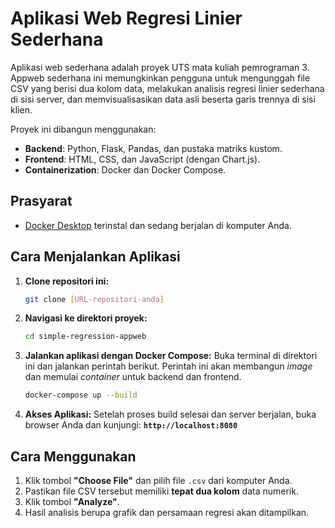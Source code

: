 # Aplikasi Web Regresi Linier Sederhana

Aplikasi web sederhana adalah proyek UTS mata kuliah pemrograman 3. Appweb sederhana ini memungkinkan pengguna untuk mengunggah file CSV yang berisi dua kolom data, melakukan analisis regresi linier sederhana di sisi server, dan memvisualisasikan data asli beserta garis trennya di sisi klien.

Proyek ini dibangun menggunakan:
* **Backend**: Python, Flask, Pandas, dan pustaka matriks kustom.
* **Frontend**: HTML, CSS, dan JavaScript (dengan Chart.js).
* **Containerization**: Docker dan Docker Compose.

## Prasyarat

* [Docker Desktop](https://www.docker.com/products/docker-desktop/) terinstal dan sedang berjalan di komputer Anda.

## Cara Menjalankan Aplikasi

1.  **Clone repositori ini:**
    ```bash
    git clone [URL-repositori-anda]
    ```

2.  **Navigasi ke direktori proyek:**
    ```bash
    cd simple-regression-appweb
    ```

3.  **Jalankan aplikasi dengan Docker Compose:**
    Buka terminal di direktori ini dan jalankan perintah berikut. Perintah ini akan membangun *image* dan memulai *container* untuk backend dan frontend.
    ```bash
    docker-compose up --build
    ```

4.  **Akses Aplikasi:**
    Setelah proses build selesai dan server berjalan, buka browser Anda dan kunjungi:
    **`http://localhost:8080`**

## Cara Menggunakan

1.  Klik tombol **"Choose File"** dan pilih file `.csv` dari komputer Anda.
2.  Pastikan file CSV tersebut memiliki **tepat dua kolom** data numerik.
3.  Klik tombol **"Analyze"**.
4.  Hasil analisis berupa grafik dan persamaan regresi akan ditampilkan.
